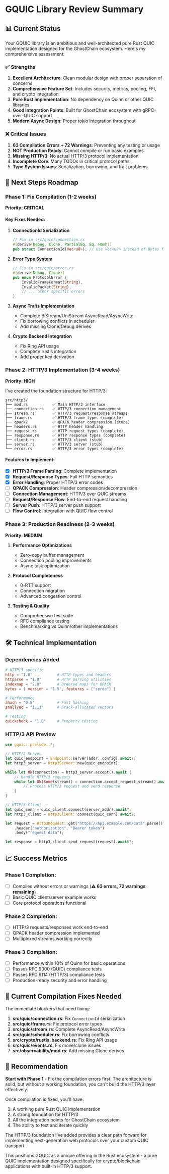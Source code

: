 # GQUIC Library Review Summary

## 📊 Current Status

Your GQUIC library is an ambitious and well-architected pure Rust QUIC implementation designed for the GhostChain ecosystem. Here's my comprehensive assessment:

### ✅ **Strengths**
1. **Excellent Architecture**: Clean modular design with proper separation of concerns
2. **Comprehensive Feature Set**: Includes security, metrics, pooling, FFI, and crypto integration
3. **Pure Rust Implementation**: No dependency on Quinn or other QUIC libraries
4. **Good Integration Points**: Built for GhostChain ecosystem with gRPC-over-QUIC support
5. **Modern Async Design**: Proper tokio integration throughout

### ❌ **Critical Issues**
1. **63 Compilation Errors + 72 Warnings**: Preventing any testing or usage
2. **NOT Production Ready**: Cannot compile or run basic examples
3. **Missing HTTP/3**: No actual HTTP/3 protocol implementation
4. **Incomplete Core**: Many TODOs in critical protocol paths
5. **Type System Issues**: Serialization, borrowing, and trait problems

## 🎯 Next Steps Roadmap

### **Phase 1: Fix Compilation (1-2 weeks)**
**Priority: CRITICAL**

#### Key Fixes Needed:
1. **ConnectionId Serialization**
   ```rust
   // Fix in src/quic/connection.rs
   #[derive(Debug, Clone, PartialEq, Eq, Hash)]
   pub struct ConnectionId(Vec<u8>); // Use Vec<u8> instead of Bytes for serde
   ```

2. **Error Type System**
   ```rust
   // Fix in src/quic/error.rs
   #[derive(Debug, Clone)]
   pub enum ProtocolError {
       InvalidFrameFormat(String),
       InvalidPacket(String),
       // ... other specific errors
   }
   ```

3. **Async Traits Implementation**
   - Complete BiStream/UniStream AsyncRead/AsyncWrite
   - Fix borrowing conflicts in scheduler
   - Add missing Clone/Debug derives

4. **Crypto Backend Integration**
   - Fix Ring API usage
   - Complete rustls integration
   - Add proper key derivation

### **Phase 2: HTTP/3 Implementation (3-4 weeks)**
**Priority: HIGH**

I've created the foundation structure for HTTP/3:

```
src/http3/
├── mod.rs           ✅ Main HTTP/3 interface
├── connection.rs    ✅ HTTP/3 connection management  
├── stream.rs        ✅ HTTP/3 request/response streams
├── frame.rs         ✅ HTTP/3 frame types (complete)
├── qpack/           ✅ QPACK header compression (stubs)
├── headers.rs       ✅ HTTP header handling
├── request.rs       ✅ HTTP request types (complete)
├── response.rs      ✅ HTTP response types (complete)
├── client.rs        ✅ HTTP/3 client (stub)
├── server.rs        ✅ HTTP/3 server (stub)
└── error.rs         ✅ HTTP/3 error types (complete)
```

#### Features to Implement:
- [x] **HTTP/3 Frame Parsing**: Complete implementation
- [x] **Request/Response Types**: Full HTTP semantics
- [x] **Error Handling**: Proper HTTP/3 error codes
- [ ] **QPACK Compression**: Header compression/decompression
- [ ] **Connection Management**: HTTP/3 over QUIC streams
- [ ] **Request/Response Flow**: End-to-end request handling
- [ ] **Server Push**: HTTP/3 server push support
- [ ] **Flow Control**: Integration with QUIC flow control

### **Phase 3: Production Readiness (2-3 weeks)**
**Priority: MEDIUM**

1. **Performance Optimizations**
   - Zero-copy buffer management
   - Connection pooling improvements
   - Async task optimization

2. **Protocol Completeness**
   - 0-RTT support
   - Connection migration
   - Advanced congestion control

3. **Testing & Quality**
   - Comprehensive test suite
   - RFC compliance testing
   - Benchmarking vs Quinn/other implementations

## 🛠️ Technical Implementation

### **Dependencies Added**
```toml
# HTTP/3 specific
http = "1.0"           # HTTP types and headers
httparse = "1.8"       # HTTP parsing utilities  
indexmap = "2.0"       # Ordered maps for QPACK
bytes = { version = "1.5", features = ["serde"] }

# Performance
ahash = "0.8"          # Fast hashing
smallvec = "1.11"      # Stack-allocated vectors

# Testing
quickcheck = "1.0"     # Property testing
```

### **HTTP/3 API Preview**
```rust
use gquic::prelude::*;

// HTTP/3 Server
let quic_endpoint = Endpoint::server(addr, config).await?;
let http3_server = Http3Server::new(quic_endpoint);

while let Ok(connection) = http3_server.accept().await {
    // Handle HTTP/3 requests
    while let Ok(Some(stream)) = connection.accept_request_stream().await {
        // Process HTTP/3 request and send response
    }
}

// HTTP/3 Client  
let quic_conn = quic_client.connect(server_addr).await?;
let http3_client = Http3Client::connect(quic_conn).await?;

let request = Http3Request::get("https://api.example.com/data".parse()?)
    .header("authorization", "Bearer token")
    .body("request data");

let response = http3_client.send_request(request).await?;
```

## 📈 Success Metrics

### **Phase 1 Completion:**
- [ ] Compiles without errors or warnings (**⚠️ 63 errors, 72 warnings remaining**)
- [ ] Basic QUIC client/server example works
- [ ] Core protocol operations functional

### **Phase 2 Completion:**
- [ ] HTTP/3 requests/responses work end-to-end
- [ ] QPACK header compression implemented
- [ ] Multiplexed streams working correctly

### **Phase 3 Completion:**
- [ ] Performance within 10% of Quinn for basic operations
- [ ] Passes RFC 9000 (QUIC) compliance tests
- [ ] Passes RFC 9114 (HTTP/3) compliance tests
- [ ] Production-ready security and error handling

## 🚧 Current Compilation Fixes Needed

The immediate blockers that need fixing:

1. **src/quic/connection.rs**: Fix `ConnectionId` serialization
2. **src/quic/frame.rs**: Fix protocol error types  
3. **src/quic/stream.rs**: Complete AsyncRead/AsyncWrite
4. **src/quic/scheduler.rs**: Fix borrowing conflicts
5. **src/crypto/rustls_backend.rs**: Fix Ring API usage
6. **src/quic/events.rs**: Fix move/clone issues
7. **src/observability/mod.rs**: Add missing Clone derives

## 🎯 Recommendation

**Start with Phase 1** - Fix the compilation errors first. The architecture is solid, but without a working foundation, you can't build the HTTP/3 layer effectively.

Once compilation is fixed, you'll have:
1. A working pure Rust QUIC implementation  
2. A strong foundation for HTTP/3
3. All the integration points for GhostChain ecosystem
4. The ability to test and iterate quickly

The HTTP/3 foundation I've added provides a clear path forward for implementing next-generation web protocols over your custom QUIC transport.

This positions GQUIC as a unique offering in the Rust ecosystem - a pure QUIC implementation designed specifically for crypto/blockchain applications with built-in HTTP/3 support.
